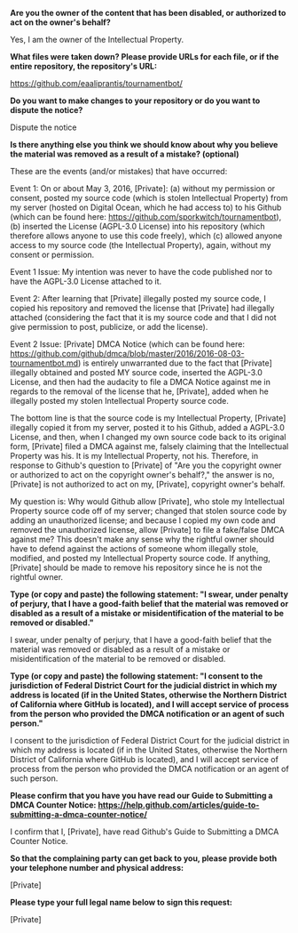 __Are you the owner of the content that has been disabled, or authorized to act on the owner's behalf?__

Yes, I am the owner of the Intellectual Property.

__What files were taken down? Please provide URLs for each file, or if the entire repository, the repository's URL:__

https://github.com/eaaliprantis/tournamentbot/

__Do you want to make changes to your repository or do you want to dispute the notice?__

Dispute the notice

__Is there anything else you think we should know about why you believe the material was removed as a result of a mistake? (optional)__

These are the events (and/or mistakes) that have occurred:

Event 1: On or about May 3, 2016, [Private]: (a) without my permission or consent, posted my source code (which is stolen Intellectual Property) from my server (hosted on Digital Ocean, which he had access to) to his Github (which can be found here: https://github.com/sporkwitch/tournamentbot), (b) inserted the License (AGPL-3.0 License) into his repository (which therefore allows anyone to use this code freely), which (c) allowed anyone access to my source code (the Intellectual Property), again, without my consent or permission.

Event 1 Issue: My intention was never to have the code published nor to have the AGPL-3.0 License attached to it.

Event 2: After learning that [Private] illegally posted my source code, I copied his repository and removed the license that [Private] had illegally attached (considering the fact that it is my source code and that I did not give permission to post, publicize, or add the license).

Event 2 Issue: [Private] DMCA Notice (which can be found here: https://github.com/github/dmca/blob/master/2016/2016-08-03-tournamentbot.md) is entirely unwarranted due to the fact that [Private] illegally obtained and posted MY source code, inserted the AGPL-3.0 License, and then had the audacity to file a DMCA Notice against me in regards to the removal of the license that he, [Private], added when he illegally posted my stolen Intellectual Property source code.

The bottom line is that the source code is my Intellectual Property, [Private] illegally copied it from my server, posted it to his Github, added a AGPL-3.0 License, and then, when I changed my own source code back to its original form, [Private] filed a DMCA against me, falsely claiming that the Intellectual Property was his. It is my Intellectual Property, not his. Therefore, in response to Github's question to [Private] of "Are you the copyright owner or authorized to act on the copyright owner's behalf?," the answer is no, [Private] is not authorized to act on my, [Private], copyright owner's behalf.

My question is: Why would Github allow [Private], who stole my Intellectual Property source code off of my server; changed that stolen source code by adding an unauthorized license; and because I copied my own code and removed the unauthorized license, allow [Private] to file a fake/false DMCA against me? This doesn't make any sense why the rightful owner should have to defend against the actions of someone whom illegally stole, modified, and posted my Intellectual Property source code. If anything, [Private] should be made to remove his repository since he is not the rightful owner.

__Type (or copy and paste) the following statement: "I swear, under penalty of perjury, that I have a good-faith belief that the material was removed or disabled as a result of a mistake or misidentification of the material to be removed or disabled."__

I swear, under penalty of perjury, that I have a good-faith belief that the material was removed or disabled as a result of a mistake or misidentification of the material to be removed or disabled.

__Type (or copy and paste) the following statement: "I consent to the jurisdiction of Federal District Court for the judicial district in which my address is located (if in the United States, otherwise the Northern District of California where GitHub is located), and I will accept service of process from the person who provided the DMCA notification or an agent of such person."__

I consent to the jurisdiction of Federal District Court for the judicial district in which my address is located (if in the United States, otherwise the Northern District of California where GitHub is located), and I will accept service of process from the person who provided the DMCA notification or an agent of such person.

__Please confirm that you have you have read our Guide to Submitting a DMCA Counter Notice: https://help.github.com/articles/guide-to-submitting-a-dmca-counter-notice/__

I confirm that I, [Private], have read Github's Guide to Submitting a DMCA Counter Notice.

__So that the complaining party can get back to you, please provide both your telephone number and physical address:__

[Private]

__Please type your full legal name below to sign this request:__

[Private]
